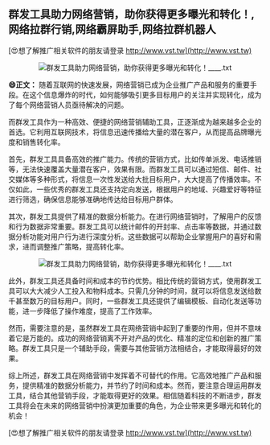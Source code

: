 ## **群发工具助力网络营销，助你获得更多曝光和转化！,网络拉群行销,网络霸屏助手,网络拉群机器人**

[😍想了解推广相关软件的朋友请登录 http://www.vst.tw](http://www.vst.tw)

 <center><img src="https://vst.tw/MP4/tuiguang/png/4.png" alt="群发工具助力网络营销，助你获得更多曝光和转化！____.txt"></center>

**😄正文：**
随着互联网的快速发展，网络营销已成为企业推广产品和服务的重要手段。在这个信息爆炸的时代，如何能够吸引更多目标用户的关注并实现转化，成为了每个网络营销人员亟待解决的问题。

而群发工具作为一种高效、便捷的网络营销辅助工具，正逐渐成为越来越多企业的首选。它利用互联网技术，将信息迅速传播给大量的潜在客户，从而提高品牌曝光度和销售转化率。

首先，群发工具具备高效的推广能力。传统的营销方式，比如传单派发、电话推销等，无法快速覆盖大量潜在客户，效果有限。而群发工具可以通过短信、邮件、社交媒体等多种形式，将信息一次性发送给大批目标用户，大大提高了传播效率。不仅如此，一些优秀的群发工具还支持定向发送，根据用户的地域、兴趣爱好等特征进行筛选，确保信息能够准确地传达给目标用户群体。

其次，群发工具提供了精准的数据分析能力。在进行网络营销时，了解用户的反馈和行为数据非常重要。群发工具可以统计邮件的开封率、点击率等数据，并通过数据分析功能对用户行为进行深度分析。这些数据可以帮助企业掌握用户的喜好和需求，进而调整推广策略，提高转化率。

 <center><img src="https://vst.tw/MP4/tuiguang/png/0.png" alt="群发工具助力网络营销，助你获得更多曝光和转化！____.txt"></center>

此外，群发工具还具备时间和成本的节约优势。相比传统的营销方式，使用群发工具可以大大减少人工投入和物料成本。只需几分钟的时间，就可以将信息发送给数千甚至数万的目标用户。同时，一些群发工具还提供了编辑模板、自动化发送等功能，进一步降低了操作难度，提高了工作效率。

然而，需要注意的是，虽然群发工具在网络营销中起到了重要的作用，但并不意味着它是万能的。成功的网络营销离不开对产品的优化、精准的定位和创新的推广策略。群发工具只是一个辅助手段，需要与其他营销方法相结合，才能取得最好的效果。

综上所述，群发工具在网络营销中发挥着不可替代的作用。它高效地推广产品和服务，提供精准的数据分析能力，并节约了时间和成本。然而，要注意合理运用群发工具，结合其他营销手段，才能取得更好的效果。相信随着科技的不断进步，群发工具将会在未来的网络营销中扮演更加重要的角色，为企业带来更多曝光和转化的机会！

[😍想了解推广相关软件的朋友请登录 http://www.vst.tw](http://www.vst.tw)



